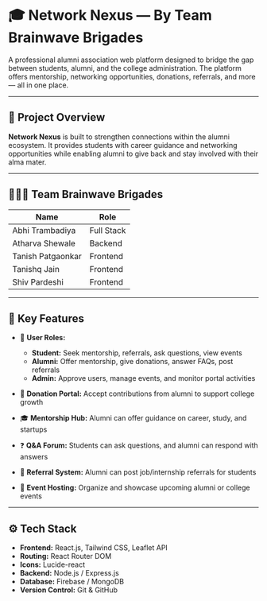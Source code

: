# 🎓 Network Nexus — By Team Brainwave Brigades

A professional alumni association web platform designed to bridge the gap between students, alumni, and the college administration. The platform offers mentorship, networking opportunities, donations, referrals, and more — all in one place.

---

## 🔗 Project Overview

**Network Nexus** is built to strengthen connections within the alumni ecosystem. It provides students with career guidance and networking opportunities while enabling alumni to give back and stay involved with their alma mater.

---

## 🧑‍🤝‍🧑 Team Brainwave Brigades

| Name               | Role        |
|--------------------|-------------|
| Abhi Trambadiya    | Full Stack  |
| Atharva Shewale    | Backend     |
| Tanish Patgaonkar  | Frontend    |
| Tanishq Jain       | Frontend    |
| Shiv Pardeshi      | Frontend    |

---

## 🚀 Key Features

- 🔐 **User Roles:**
  - **Student:** Seek mentorship, referrals, ask questions, view events
  - **Alumni:** Offer mentorship, give donations, answer FAQs, post referrals
  - **Admin:** Approve users, manage events, and monitor portal activities

- 💸 **Donation Portal:** Accept contributions from alumni to support college growth

- 🎓 **Mentorship Hub:** Alumni can offer guidance on career, study, and startups

- ❓ **Q&A Forum:** Students can ask questions, and alumni can respond with answers

- 💼 **Referral System:** Alumni can post job/internship referrals for students

- 📅 **Event Hosting:** Organize and showcase upcoming alumni or college events

---

## ⚙️ Tech Stack

- **Frontend:** React.js, Tailwind CSS, Leaflet API
- **Routing:** React Router DOM
- **Icons:** Lucide-react
- **Backend:** Node.js / Express.js
- **Database:** Firebase / MongoDB
- **Version Control:** Git & GitHub
